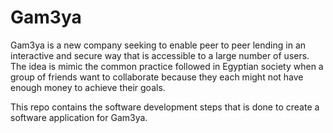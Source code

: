 # Gam3ya
Gam3ya is a new company seeking to enable peer to peer lending in an interactive and secure way that 
is accessible to a large number of users. The idea is mimic the common practice followed in Egyptian society when a group of friends want to 
collaborate because they each might not have enough money to achieve their goals.

This repo contains the software development steps that is done to create a software application for Gam3ya.
